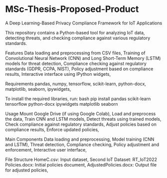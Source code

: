 # MSc-Thesis-Proposed-Product
A Deep Learning-Based Privacy Compliance Framework for IoT Applications

This repository contains a Python-based tool for analyzing IoT data, detecting threats, and checking compliance against various regulatory standards.

Features
Data loading and preprocessing from CSV files,
Training of Convolutional Neural Network (CNN) and Long Short-Term Memory (LSTM) models for threat detection,
Compliance checking against regulatory standards (GDPR, CCPA, NIST),
Policy adjustment based on compliance results,
Interactive interface using IPython widgets,

Requirements
pandas,
numpy,
tensorflow,
scikit-learn,
python-docx,
matplotlib,
seaborn,
ipywidgets,

To install the required libraries, run:
bash
pip install pandas scikit-learn tensorflow python-docx ipywidgets matplotlib seaborn

Usage
Mount Google Drive (if using Google Colab),
Load and preprocess the data,
Train CNN and LSTM models,
Detect threats using trained models,
Check compliance against regulatory standards,
Adjust policies based on compliance results,
Enforce updated policies,

Main Components
Data loading and preprocessing,
Model training (CNN and LSTM),
Threat detection,
Compliance checking,
Policy adjustment and enforcement,
Interactive user interface,

File Structure
HomeC.csv: Input dataset,
Second IoT Dataset: RT_IoT2022
Policies.docx: Initial policies document,
AdjustedPolicies.docx: Output file for adjusted policies,
